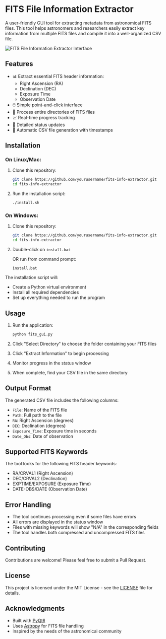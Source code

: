 # FITS File Information Extractor

A user-friendly GUI tool for extracting metadata from astronomical FITS files. This tool helps astronomers and researchers easily extract key information from multiple FITS files and compile it into a well-organized CSV file.

![FITS File Information Extractor Interface](screenshots/interface.png)

## Features

- 📊 Extract essential FITS header information:
  - Right Ascension (RA)
  - Declination (DEC)
  - Exposure Time
  - Observation Date
- 🖱️ Simple point-and-click interface
- 📁 Process entire directories of FITS files
- 📈 Real-time progress tracking
- 📝 Detailed status updates
- 💾 Automatic CSV file generation with timestamps

## Installation

### On Linux/Mac:
1. Clone this repository:
   ```bash
   git clone https://github.com/yourusername/fits-info-extractor.git
   cd fits-info-extractor
   ```

2. Run the installation script:
   ```bash
   ./install.sh
   ```

### On Windows:
1. Clone this repository:
   ```bash
   git clone https://github.com/yourusername/fits-info-extractor.git
   cd fits-info-extractor
   ```

2. Double-click on `install.bat`
   
   OR run from command prompt:
   ```batch
   install.bat
   ```

The installation script will:
- Create a Python virtual environment
- Install all required dependencies
- Set up everything needed to run the program

## Usage

1. Run the application:
   ```bash
   python fits_gui.py
   ```

2. Click "Select Directory" to choose the folder containing your FITS files
3. Click "Extract Information" to begin processing
4. Monitor progress in the status window
5. When complete, find your CSV file in the same directory

## Output Format

The generated CSV file includes the following columns:
- `File`: Name of the FITS file
- `Path`: Full path to the file
- `RA`: Right Ascension (degrees)
- `DEC`: Declination (degrees)
- `Exposure_Time`: Exposure time in seconds
- `Date_Obs`: Date of observation

## Supported FITS Keywords

The tool looks for the following FITS header keywords:
- RA/CRVAL1 (Right Ascension)
- DEC/CRVAL2 (Declination)
- EXPTIME/EXPOSURE (Exposure Time)
- DATE-OBS/DATE (Observation Date)

## Error Handling

- The tool continues processing even if some files have errors
- All errors are displayed in the status window
- Files with missing keywords will show "N/A" in the corresponding fields
- The tool handles both compressed and uncompressed FITS files

## Contributing

Contributions are welcome! Please feel free to submit a Pull Request.

## License

This project is licensed under the MIT License - see the [LICENSE](LICENSE) file for details.

## Acknowledgments

- Built with [PyQt6](https://www.riverbankcomputing.com/software/pyqt/)
- Uses [Astropy](https://www.astropy.org/) for FITS file handling
- Inspired by the needs of the astronomical community
